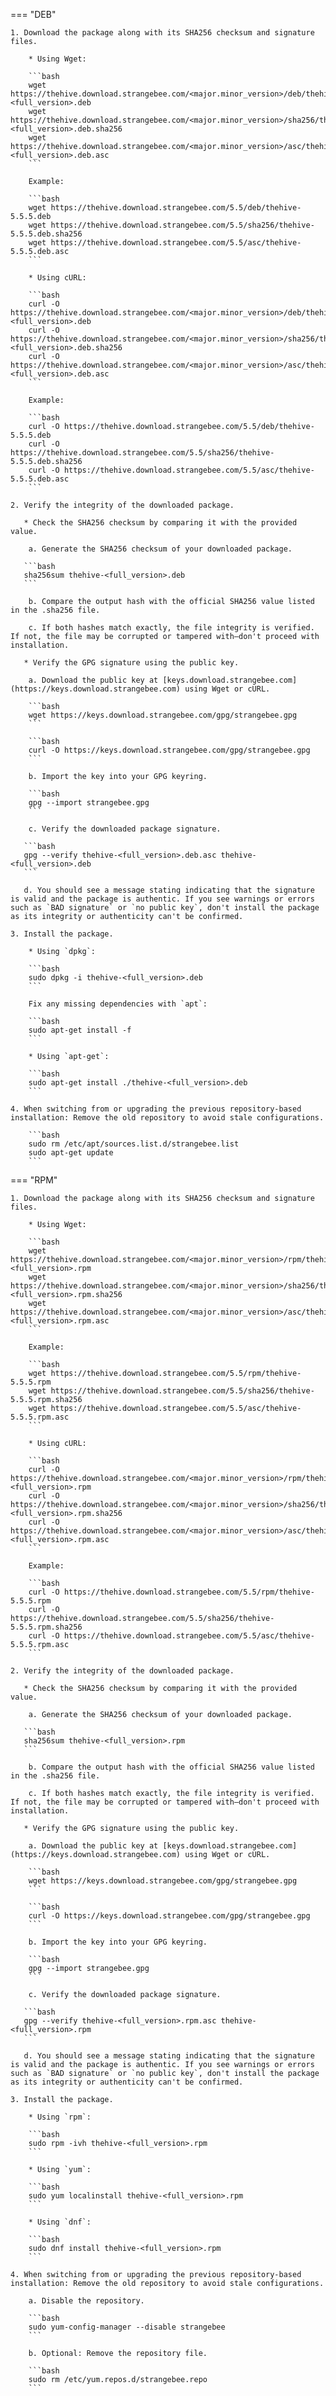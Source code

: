 === "DEB"

    1. Download the package along with its SHA256 checksum and signature files.

        * Using Wget:

        ```bash
        wget https://thehive.download.strangebee.com/<major.minor_version>/deb/thehive-<full_version>.deb
        wget https://thehive.download.strangebee.com/<major.minor_version>/sha256/thehive-<full_version>.deb.sha256
        wget https://thehive.download.strangebee.com/<major.minor_version>/asc/thehive-<full_version>.deb.asc
        ```

        Example:

        ```bash
        wget https://thehive.download.strangebee.com/5.5/deb/thehive-5.5.5.deb
        wget https://thehive.download.strangebee.com/5.5/sha256/thehive-5.5.5.deb.sha256
        wget https://thehive.download.strangebee.com/5.5/asc/thehive-5.5.5.deb.asc
        ```

        * Using cURL:

        ```bash
        curl -O https://thehive.download.strangebee.com/<major.minor_version>/deb/thehive-<full_version>.deb
        curl -O https://thehive.download.strangebee.com/<major.minor_version>/sha256/thehive-<full_version>.deb.sha256
        curl -O https://thehive.download.strangebee.com/<major.minor_version>/asc/thehive-<full_version>.deb.asc
        ```

        Example:
        
        ```bash
        curl -O https://thehive.download.strangebee.com/5.5/deb/thehive-5.5.5.deb
        curl -O https://thehive.download.strangebee.com/5.5/sha256/thehive-5.5.5.deb.sha256
        curl -O https://thehive.download.strangebee.com/5.5/asc/thehive-5.5.5.deb.asc
        ```
        
    2. Verify the integrity of the downloaded package.

       * Check the SHA256 checksum by comparing it with the provided value.

        a. Generate the SHA256 checksum of your downloaded package.

       ```bash
       sha256sum thehive-<full_version>.deb
       ```

        b. Compare the output hash with the official SHA256 value listed in the .sha256 file.

        c. If both hashes match exactly, the file integrity is verified. If not, the file may be corrupted or tampered with—don't proceed with installation.

       * Verify the GPG signature using the public key.
  
        a. Download the public key at [keys.download.strangebee.com](https://keys.download.strangebee.com) using Wget or cURL.

        ```bash
        wget https://keys.download.strangebee.com/gpg/strangebee.gpg
        ```
        
        ```bash
        curl -O https://keys.download.strangebee.com/gpg/strangebee.gpg
        ```

        b. Import the key into your GPG keyring.

        ```bash
        gpg --import strangebee.gpg
        ```

        c. Verify the downloaded package signature.

       ```bash
       gpg --verify thehive-<full_version>.deb.asc thehive-<full_version>.deb
       ```

       d. You should see a message stating indicating that the signature is valid and the package is authentic. If you see warnings or errors such as `BAD signature` or `no public key`, don't install the package as its integrity or authenticity can't be confirmed.

    3. Install the package.

        * Using `dpkg`:

        ```bash
        sudo dpkg -i thehive-<full_version>.deb
        ```

        Fix any missing dependencies with `apt`:

        ```bash
        sudo apt-get install -f
        ```

        * Using `apt-get`:

        ```bash
        sudo apt-get install ./thehive-<full_version>.deb
        ```

    4. When switching from or upgrading the previous repository-based installation: Remove the old repository to avoid stale configurations.

        ```bash
        sudo rm /etc/apt/sources.list.d/strangebee.list
        sudo apt-get update
        ```

=== "RPM"

    1. Download the package along with its SHA256 checksum and signature files.

        * Using Wget:

        ```bash
        wget https://thehive.download.strangebee.com/<major.minor_version>/rpm/thehive-<full_version>.rpm
        wget https://thehive.download.strangebee.com/<major.minor_version>/sha256/thehive-<full_version>.rpm.sha256
        wget https://thehive.download.strangebee.com/<major.minor_version>/asc/thehive-<full_version>.rpm.asc
        ```

        Example:

        ```bash
        wget https://thehive.download.strangebee.com/5.5/rpm/thehive-5.5.5.rpm
        wget https://thehive.download.strangebee.com/5.5/sha256/thehive-5.5.5.rpm.sha256
        wget https://thehive.download.strangebee.com/5.5/asc/thehive-5.5.5.rpm.asc
        ```

        * Using cURL:

        ```bash
        curl -O https://thehive.download.strangebee.com/<major.minor_version>/rpm/thehive-<full_version>.rpm
        curl -O https://thehive.download.strangebee.com/<major.minor_version>/sha256/thehive-<full_version>.rpm.sha256
        curl -O https://thehive.download.strangebee.com/<major.minor_version>/asc/thehive-<full_version>.rpm.asc
        ```

        Example:

        ```bash
        curl -O https://thehive.download.strangebee.com/5.5/rpm/thehive-5.5.5.rpm
        curl -O https://thehive.download.strangebee.com/5.5/sha256/thehive-5.5.5.rpm.sha256
        curl -O https://thehive.download.strangebee.com/5.5/asc/thehive-5.5.5.rpm.asc
        ```

    2. Verify the integrity of the downloaded package.
              
       * Check the SHA256 checksum by comparing it with the provided value.

        a. Generate the SHA256 checksum of your downloaded package.

       ```bash
       sha256sum thehive-<full_version>.rpm
       ```

        b. Compare the output hash with the official SHA256 value listed in the .sha256 file.

        c. If both hashes match exactly, the file integrity is verified. If not, the file may be corrupted or tampered with—don't proceed with installation.

       * Verify the GPG signature using the public key.
  
        a. Download the public key at [keys.download.strangebee.com](https://keys.download.strangebee.com) using Wget or cURL.

        ```bash
        wget https://keys.download.strangebee.com/gpg/strangebee.gpg
        ```
        
        ```bash
        curl -O https://keys.download.strangebee.com/gpg/strangebee.gpg
        ```

        b. Import the key into your GPG keyring.

        ```bash
        gpg --import strangebee.gpg
        ```

        c. Verify the downloaded package signature.

       ```bash
       gpg --verify thehive-<full_version>.rpm.asc thehive-<full_version>.rpm
       ```

       d. You should see a message stating indicating that the signature is valid and the package is authentic. If you see warnings or errors such as `BAD signature` or `no public key`, don't install the package as its integrity or authenticity can't be confirmed.

    3. Install the package.

        * Using `rpm`:

        ```bash
        sudo rpm -ivh thehive-<full_version>.rpm
        ```

        * Using `yum`:

        ```bash
        sudo yum localinstall thehive-<full_version>.rpm
        ```

        * Using `dnf`:

        ```bash
        sudo dnf install thehive-<full_version>.rpm
        ```

    4. When switching from or upgrading the previous repository-based installation: Remove the old repository to avoid stale configurations.

        a. Disable the repository.

        ```bash
        sudo yum-config-manager --disable strangebee
        ```

        b. Optional: Remove the repository file.

        ```bash
        sudo rm /etc/yum.repos.d/strangebee.repo
        ```